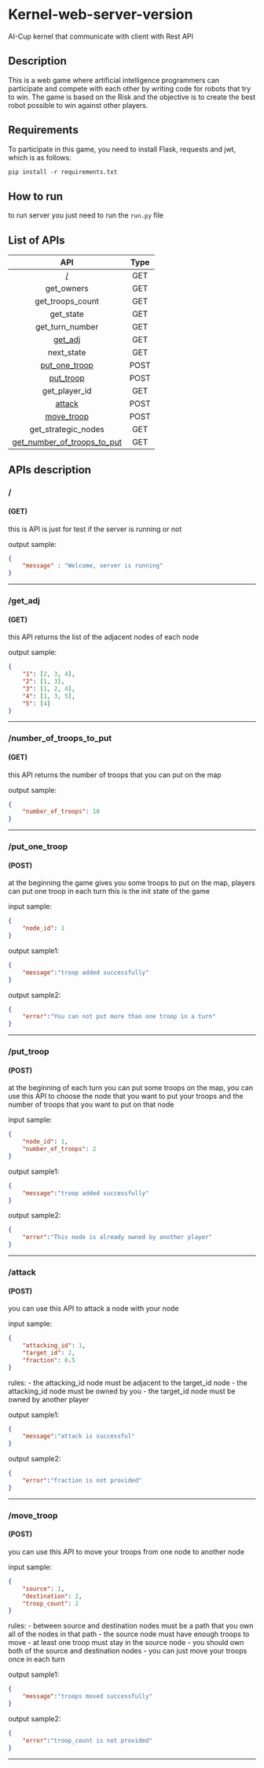 # Kernel-web-server-version
AI-Cup kernel that communicate with client with Rest API 
## Description
This is a web game where artificial intelligence programmers can participate and compete with each other by writing code for robots that try to win. The game is based on the Risk and the objective is to create the best robot possible to win against other players.
## Requirements
To participate in this game, you need to install Flask, requests and jwt, which is as follows:
```markdown
pip install -r requirements.txt
```

## How to run

to run server you just need to run the ```run.py``` file

## List of APIs
| API                         | Type |
| :-:                         | :-:  |
| [/](#index)               | GET  |
| get_owners                  | GET  | your country's id (-1: isn't for you) | the get owners API |
| get_troops_count            | GET  | the number of troops in this node | the get troops count API |
| get_state                   | GET  | the current state of the game | the get state API |
| get_turn_number             | GET  | the number of the player whose turn it is | the get turn number API |
| [get_adj](#get_adj)         | GET  |
| next_state                  | GET  | the next state of the game | the next state API |
| [put_one_troop](#put_one_troop) | POST | error or success message| the put one troop API |
| [put_troop](#put_troop)     | POST | error or success message | the put troop API |
| get_player_id               | GET  | player id | the get player id API |
| [attack](#attack)              | POST | error or success message | the attack API |
| [move_troop](#move_troop) | POST | error or success message | the move troop API |
| get_strategic_nodes         | GET  | strategic nodes's id | the get strategic nodes API |
| [get_number_of_troops_to_put](#get_number_of_troops_to_put) | GET  | the number of troops to put | the get number of troops to put API |


## APIs description

### / <a name="index"></a>
#### (GET)

this is API is just for test if the server is running or not


output sample:
```json
{
    "message" : "Welcome, server is running"
}
```

-----------------------------------------------------
### /get_adj <a name="get_adj"></a>
#### (GET)

this API returns the list of the adjacent nodes of each node

output sample:
```json
{
    "1": [2, 3, 4],
    "2": [1, 3],
    "3": [1, 2, 4],
    "4": [1, 3, 5],
    "5": [4]
}

```
-----------------------------------------------------
### /number_of_troops_to_put <a name="get_number_of_troops_to_put"></a> 
#### (GET)

this API returns the number of troops that you can put on the map

output sample:
```json
{
    "number_of_troops": 10
}
``` 
------------------------------------------------------
### /put_one_troop <a name="put_one_troop"></a>
#### (POST)

at the beginning the game gives you some troops to put on the map, players can put one troop in each turn this is the init state of the game 

input sample:
```json
{
    "node_id": 1
}
```

output sample1:
```json
{
    "message":"troop added successfully"
}
```

output sample2:
```json
{
    "error":"You can not put more than one troop in a turn"
}
```
------------------------------------------------------
### /put_troop <a name="put_troop"></a>
#### (POST)

at the beginning of each turn you can put some troops on the map, you can use this API to choose the node that you want to put your troops and the number of troops that you want to put on that node

input sample:
```json
{
    "node_id": 1,
    "number_of_troops": 2
}
```

output sample1:
```json
{
    "message":"troop added successfully"
}
```

output sample2:
```json
{
    "error":"This node is already owned by another player"
}
```
------------------------------------------------------
### /attack <a name="attack"></a>
#### (POST)

you can use this API to attack a node with your node 

input sample:
```json
{
    "attacking_id": 1,
    "target_id": 2,
    "fraction": 0.5
}
```
rules: 
    - the attacking_id node must be adjacent to the target_id node
    - the attacking_id node must be owned by you
    - the target_id node must be owned by another player

output sample1:
```json
{
    "message":"attack is successful"
}
```

output sample2:
```json
{
    "error":"fraction is not provided"
}
```

------------------------------------------------------
### /move_troop <a name="move_troop"></a>
#### (POST)

you can use this API to move your troops from one node to another node 

input sample:
```json
{
    "source": 1,
    "destination": 2,
    "troop_count": 2
}
```
rules: 
    - between source and destination nodes must be a path that you own all of the nodes in that path
    - the source node must have enough troops to move 
    - at least one troop must stay in the source node
    - you should own both of the source and destination nodes
    - you can just move your troops once in each turn

output sample1:
```json
{
    "message":"troops moved successfully"
}
```

output sample2:
```json
{
    "error":"troop_count is not provided"
}
```
------------------------------------------------------
